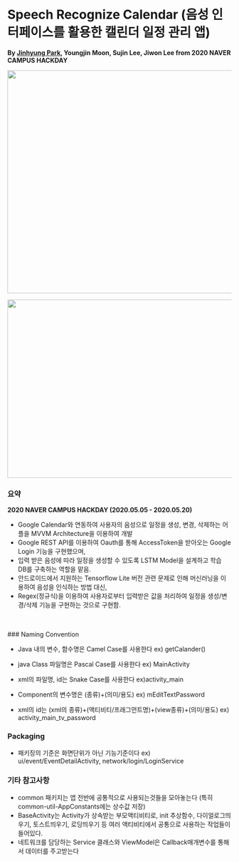 # Speech Recognize Calendar (음성 인터페이스를 활용한 캘린더 일정 관리 앱)

**By <a href="http://github.com/jinhyung426/" target="_blank">Jinhyung Park</a>, Youngjin Moon, Sujin Lee, Jiwon Lee from 2020 NAVER CAMPUS HACKDAY**

<p align="center">
  <img width="1000" height="500" src="https://github.com/jinhyung426/SpeechRecognizeCalender/blob/feature/keystore_modify/app/utils/teaser1.png">
</p>

<p align="center">
  <img width="800" height="400" src="https://github.com/jinhyung426/SpeechRecognizeCalender/blob/feature/keystore_modify/app/utils/teaser2.png">
</p>

### 요약

**2020 NAVER CAMPUS HACKDAY (2020.05.05 - 2020.05.20)**

 - Google Calendar와 연동하여 사용자의 음성으로 일정을 생성, 변경, 삭제하는 어플을 MVVM Architecture을 이용하여 개발<br/>
 - Google REST API를 이용하여 Oauth를 통해 AccessToken을 받아오는 Google Login 기능을 구현했으며,<br/>
 - 입력 받은 음성에 따라 일정을 생성할 수 있도록 LSTM Model을 설계하고 학습 DB를 구축하는 역할을 맡음.<br/>
 - 안드로이드에서 지원하는 Tensorflow Lite 버전 관련 문제로 인해 머신러닝을 이용하여 음성을 인식하는 방법 대신, <br/>
 - Regex(정규식)을 이용하여 사용자로부터 입력받은 값을 처리하여 일정을 생성/변경/삭제 기능을 구현하는 것으로 구현함.
<br/>
<br/>
### Naming Convention

* Java 내의 변수, 함수명은 Camel Case를 사용한다    ex) getCalander()
* java Class 파일명은 Pascal Case를 사용한다     ex) MainActivity
* xml의 파일명, id는 Snake Case를 사용한다       ex)activity_main

* Component의 변수명은 (종류)+(의미/용도) ex) mEditTextPassword
* xml의 id는 (xml의 종류)+(액티비티/프래그먼트명)+(view종류)+(의미/용도) ex) activity_main_tv_password


### Packaging

* 패키징의 기준은 화면단위가 아닌 기능기준이다 ex) ui/event/EventDetailActivity, network/login/LoginService


### 기타 참고사항
* common 패키지는 앱 전반에 공통적으로 사용되는것들을 모아놓는다 (특히 common-util-AppConstants에는 상수값 저장)
* BaseActivity는 Activity가 상속받는 부모액티비티로, init 추상함수, 다이얼로그띄우기, 토스트띄우기, 로딩띄우기 등 여러 액티비티에서 공통으로 사용하는 작업들이 들어있다.
* 네트워크를 담당하는 Service 클래스와 ViewModel은 Callback매개변수를 통해서 데이터를 주고받는다

